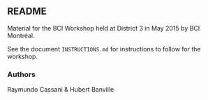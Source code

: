 ## README

Material for the BCI Workshop held at District 3 in May 2015 by BCI Montréal.

See the document ```INSTRUCTIONS.md``` for instructions to follow for the workshop.

### Authors

Raymundo Cassani & Hubert Banville